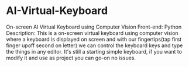 # AI-Virtual-Keyboard

On-screen AI Virtual Keyboard using Computer Vision Front-end: Python Description: This is a on-screen virtual keyboard using computer vision where a keyboard is displayed on screen and with our fingertips(tap first finger upoff second on letter) we can control the keyboard keys and type the things in any editor. 
It's still a starting simple keyboard, if you want to modify it and use as project you can go-on no issues.

